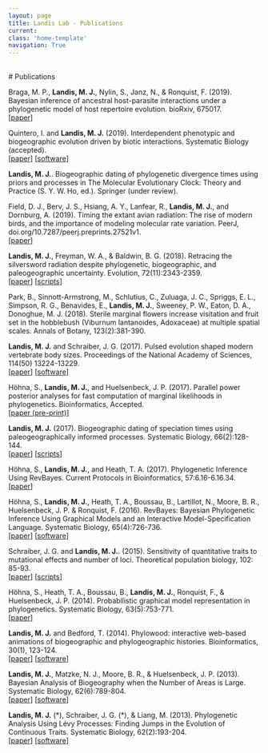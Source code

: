 ```yaml
---
layout: page
title: Landis Lab - Publications
current:
class: 'home-template'
navigation: True
---
```


<br>
# Publications

Braga, M. P., **Landis, M. J.**, Nylin, S., Janz, N., & Ronquist, F. (2019). Bayesian inference of ancestral host-parasite interactions under a phylogenetic model of host repertoire evolution. bioRxiv, 675017.<br>
[[paper](/assets/research/pdf/Braga_et_al_2019_bioRxiv_host_parasite.pdf)]

Quintero, I. and **Landis, M. J.** (2019). Interdependent phenotypic and biogeographic evolution driven by biotic interactions. Systematic Biology (accepted).<br>
[[paper](/assets/research/pdf/Quintero_Landis_2019_bioRxiv_biotic_interactions.pdf)]  [[software](https://github.com/ignacioq/Tapestree.jl)]

**Landis, M. J.**. Biogeographic dating of phylogenetic divergence times using priors and processes in The Molecular Evolutionary Clock: Theory and Practice (S. Y. W. Ho, ed.). Springer (under review).

Field, D. J., Berv, J. S., Hsiang, A. Y., Lanfear, R., **Landis, M. J.**, and Dornburg, A. (2019). Timing the extant avian radiation: The rise of modern birds, and the importance of modeling molecular rate variation. PeerJ, doi.org/10.7287/peerj.preprints.27521v1.<br>
[[paper](/assets/research/pdf/Field_et_al_2019_PeerJ_avian_dating.pdf)]

**Landis, M. J.**, Freyman, W. A., & Baldwin, B. G. (2018). Retracing the silversword radiation despite phylogenetic, biogeographic, and paleogeographic uncertainty. Evolution, 72(11):2343-2359.<br>
[[paper](/assets/research/pdf/Landis_et_al_2018_Evolution_silversword_radiation.pdf)]  [[scripts](http://github.com/mlandis/biogeo_silversword)]

Park, B., Sinnott-Armstrong, M., Schlutius, C., Zuluaga, J. C., Spriggs, E. L., Simpson, R. G., Benavides, E., **Landis, M. J.**, Sweeney, P. W., Eaton, D. A., Donoghue, M. J. (2018). Sterile marginal flowers increase visitation and fruit set in the hobblebush (Viburnum lantanoides, Adoxaceae) at multiple spatial scales. Annals of Botany, 123(2):381-390.

**Landis, M. J.** and Schraiber, J. G. (2017). Pulsed evolution shaped modern vertebrate body sizes. Proceedings of the National Academy of Sciences, 114(50) 13224-13229.<br>
[[paper](/assets/research/pdf/Landis_Schraiber_2017_PNAS_pulse_vertebrate.pdf)]  [[software](http://github.com/Schraiber/pulsR)]

Höhna, S., **Landis, M. J.**, and Huelsenbeck, J. P. (2017). Parallel power posterior analyses for fast computation of marginal likelihoods in phylogenetics. Bioinformatics, Accepted.
<br>[[paper (pre-print)](/assets/research/pdf/Hoehna_et_al_2017_bioRxiv_parallel_marg_like.pdf)]

**Landis, M. J.** (2017). Biogeographic dating of speciation times using paleogeographically informed processes. Systematic Biology, 66(2):128-144.<br>
[[paper](/assets/research/pdf/Landis_2016_SystBiol_biogeographic_dating.pdf)]  [[scripts](http://github.com/mlandis/biogeographic_dating)]

Höhna, S., **Landis, M. J.**, and Heath, T. A. (2017). Phylogenetic Inference Using RevBayes. Current Protocols in Bioinformatics, 57:6.16-6.16.34.
<br>[[paper](/assets/research/pdf/Hoehna_et_al_2017_CurrProcBioinfo_revbayes.pdf)]

Höhna, S., **Landis, M. J.**, Heath, T. A., Boussau, B., Lartillot, N., Moore, B. R., Huelsenbeck, J. P. & Ronquist, F. (2016). RevBayes: Bayesian Phylogenetic Inference Using Graphical Models and an Interactive Model-Specification Language. Systematic Biology, 65(4):726-736.
<br>[[paper](/assets/research/pdf/Hoehna_et_al_2016_SystBiol_revbayes.pdf)]  [[software](http://github.com/revbayes/revbayes)]

Schraiber, J. G. and **Landis, M. J.**. (2015). Sensitivity of quantitative traits to mutational effects and number of loci. Theoretical population biology, 102: 85-93.<br>
[[paper](/assets/research/pdf/Schraiber_Landis_2014_TPB_quant_coalescent.pdf)]  [[scripts](http://github.com/Schraiber/quant_trait_coalescent)]

Höhna, S., Heath, T. A., Boussau, B., **Landis, M. J.**, Ronquist, F., & Huelsenbeck, J. P. (2014). Probabilistic graphical model representation in phylogenetics. Systematic Biology, 63(5):753-771.
<br>[[paper](/assets/research/pdf/Hoehna_et_al_2014_SystBiol_graphical_models.pdf)]

**Landis, M. J.** and Bedford, T. (2014). Phylowood: interactive web-based animations of biogeographic and phylogeographic histories. Bioinformatics, 30(1), 123-124.<br>
[[paper](/assets/research/pdf/Landis_Bedford_2014_Bioinfo_phylowood.pdf)]  [[software](http://mlandis.github.io/phylowood)]

**Landis, M. J.**, Matzke, N. J., Moore, B. R., & Huelsenbeck, J. P. (2013). Bayesian Analysis of Biogeography when the Number of Areas is Large. Systematic Biology, 62(6):789-804.<br>
[[paper](/assets/research/pdf/Landis_et_al_2013_SystBiol_biogeography_many_areas.pdf)]  [[software](http://software.google.com/p/archive/bayarea)]

**Landis, M. J.** (\*), Schraiber, J. G. (\*), & Liang, M. (2013). Phylogenetic Analysis Using Lévy Processes: Finding Jumps in the Evolution of Continuous Traits. Systematic Biology, 62(2):193-204.<br>
[[paper](/assets/research/pdf/Landis_et_al_2012_SystBiol_phylo_levy.pdf)]  [[software](http://github.com/mlandis/creepy-jerk)]

